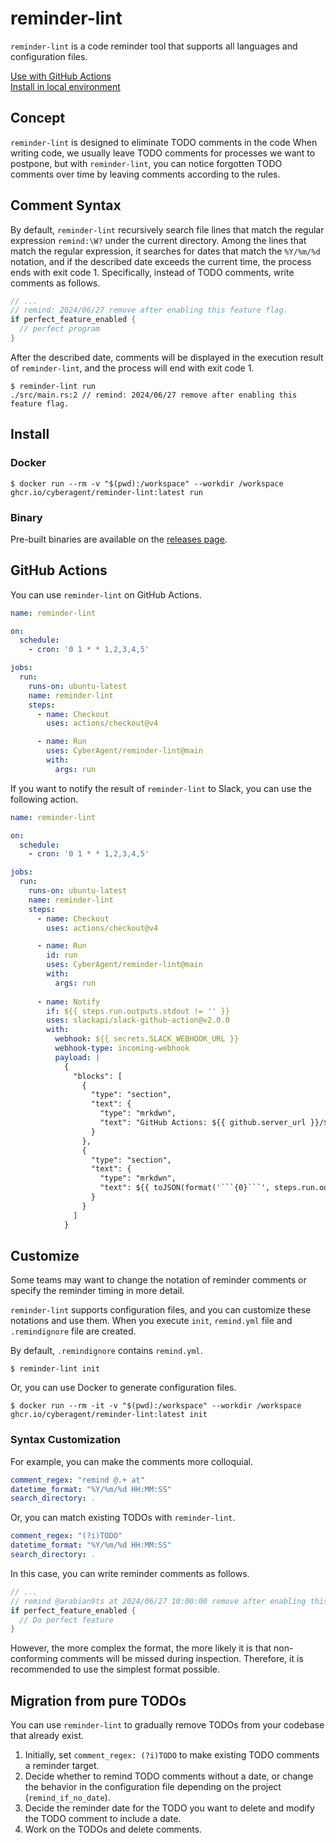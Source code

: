 # reminder-lint
`reminder-lint` is a code reminder tool that supports all languages and configuration files.

[Use with GitHub Actions](https://github.com/CyberAgent/reminder-lint#GitHub-Actions)  
[Install in local environment](https://github.com/CyberAgent/reminder-lint#Install)

## Concept
`reminder-lint` is designed to eliminate TODO comments in the code
When writing code, we usually leave TODO comments for processes we want to postpone, but with `reminder-lint`, you can notice forgotten TODO comments over time by leaving comments according to the rules.

## Comment Syntax
By default, `reminder-lint` recursively search file lines that match the regular expression `remind:\W?` under the current directory.
Among the lines that match the regular expression, it searches for dates that match the `%Y/%m/%d` notation, and if the described date exceeds the current time, the process ends with exit code 1.
Specifically, instead of TODO comments, write comments as follows.
```rust
// ...
// remind: 2024/06/27 remove after enabling this feature flag.
if perfect_feature_enabled {
  // perfect program
}
```

After the described date, comments will be displayed in the execution result of `reminder-lint`, and the process will end with exit code 1.
```shell
$ reminder-lint run
./src/main.rs:2 // remind: 2024/06/27 remove after enabling this feature flag.
```

## Install

### Docker
```shell
$ docker run --rm -v "$(pwd):/workspace" --workdir /workspace ghcr.io/cyberagent/reminder-lint:latest run
```

### Binary
Pre-built binaries are available on the [releases page](https://github.com/CyberAgent/reminder-lint/releases/latest).


## GitHub Actions
You can use `reminder-lint` on GitHub Actions.

```yml
name: reminder-lint

on:
  schedule:
    - cron: '0 1 * * 1,2,3,4,5'

jobs:
  run:
    runs-on: ubuntu-latest
    name: reminder-lint
    steps:
      - name: Checkout
        uses: actions/checkout@v4

      - name: Run
        uses: CyberAgent/reminder-lint@main
        with:
          args: run
```

If you want to notify the result of `reminder-lint` to Slack, you can use the following action.
```yml
name: reminder-lint

on:
  schedule:
    - cron: '0 1 * * 1,2,3,4,5'

jobs:
  run:
    runs-on: ubuntu-latest
    name: reminder-lint
    steps:
      - name: Checkout
        uses: actions/checkout@v4

      - name: Run
        id: run
        uses: CyberAgent/reminder-lint@main
        with:
          args: run
          
      - name: Notify
        if: ${{ steps.run.outputs.stdout != '' }}
        uses: slackapi/slack-github-action@v2.0.0
        with:
          webhook: ${{ secrets.SLACK_WEBHOOK_URL }}
          webhook-type: incoming-webhook
          payload: |
            {
              "blocks": [
                {
                  "type": "section",
                  "text": {
                    "type": "mrkdwn",
                    "text": "GitHub Actions: ${{ github.server_url }}/${{ github.repository }}/actions/runs/${{ github.run_id }}"
                  }
                },
                {
                  "type": "section",
                  "text": {
                    "type": "mrkdwn",
                    "text": ${{ toJSON(format('```{0}```', steps.run.outputs.stdout)) }}
                  }
                }
              ]
            }
```

## Customize
Some teams may want to change the notation of reminder comments or specify the reminder timing in more detail.

`reminder-lint` supports configuration files, and you can customize these notations and use them.
When you execute `init`, `remind.yml` file and `.remindignore` file are created.

By default, `.remindignore` contains `remind.yml`.

```shell
$ reminder-lint init
```

Or, you can use Docker to generate configuration files.
```shell
$ docker run --rm -it -v "$(pwd):/workspace" --workdir /workspace ghcr.io/cyberagent/reminder-lint:latest init
```

### Syntax Customization
For example, you can make the comments more colloquial.
```yml
comment_regex: "remind @.+ at"
datetime_format: "%Y/%m/%d HH:MM:SS"
search_directory: .
```

Or, you can match existing TODOs with `reminder-lint`.
```yml
comment_regex: "(?i)TODO"
datetime_format: "%Y/%m/%d HH:MM:SS"
search_directory: .
```

In this case, you can write reminder comments as follows.
```rust
// ...
// remind @arabian9ts at 2024/06/27 10:00:00 remove after enabling this feature flag.
if perfect_feature_enabled {
  // Do perfect feature
}
```

However, the more complex the format, the more likely it is that non-conforming comments will be missed during inspection. Therefore, it is recommended to use the simplest format possible.

## Migration from pure TODOs
You can use `reminder-lint` to gradually remove TODOs from your codebase that already exist.
1. Initially, set `comment_regex: (?i)TODO` to make existing TODO comments a reminder target.
2. Decide whether to remind TODO comments without a date, or change the behavior in the configuration file depending on the project (`remind_if_no_date`).
3. Decide the reminder date for the TODO you want to delete and modify the TODO comment to include a date.
4. Work on the TODOs and delete comments.
